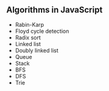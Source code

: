 
## Algorithms in JavaScript

* Rabin-Karp 
* Floyd cycle detection
* Radix sort
* Linked list
* Doubly linked list
* Queue
* Stack
* BFS
* DFS
* Trie

